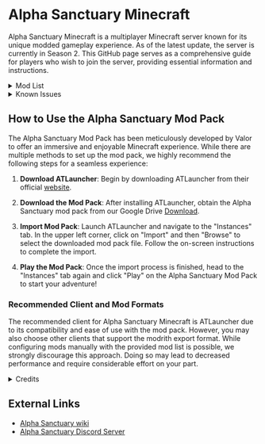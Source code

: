 # Alpha Sanctuary Minecraft

Alpha Sanctuary Minecraft is a multiplayer Minecraft server known for its unique modded gameplay experience. As of the latest update, the server is currently in Season 2. This GitHub page serves as a comprehensive guide for players who wish to join the server, providing essential information and instructions.

<details>
<summary>Mod List</summary>
<p>

Check out the list of mods used in the Alpha Sanctuary Minecraft server:

- Mod 1
- Mod 2
- Mod 3
- Mod 4
- Mod 5
- ... (more mods)

</p>
</details>

<details>
<summary>Known Issues</summary>
<p>

Find solutions to known issues or report new problems you encounter on the server:

- Issue 1: Problem description here.
- Issue 2: Problem description here.
- Issue 3: Problem description here.
- Issue 4: Problem description here.
- ... (more issues)

</p>
</details>

## How to Use the Alpha Sanctuary Mod Pack

The Alpha Sanctuary Mod Pack has been meticulously developed by Valor to offer an immersive and enjoyable Minecraft experience. While there are multiple methods to set up the mod pack, we highly recommend the following steps for a seamless experience:

1. **Download ATLauncher**: Begin by downloading ATLauncher from their official [website](https://atlauncher.com).

2. **Download the Mod Pack**: After installing ATLauncher, obtain the Alpha Sanctuary mod pack from our Google Drive [Download](https://drive.google.com/file/d/10ZYBfPFkxQMtwjWuW3uP6Y0eCVCV2yr_/view).

3. **Import Mod Pack**: Launch ATLauncher and navigate to the "Instances" tab. In the upper left corner, click on "Import" and then "Browse" to select the downloaded mod pack file. Follow the on-screen instructions to complete the import.

4. **Play the Mod Pack**: Once the import process is finished, head to the "Instances" tab again and click "Play" on the Alpha Sanctuary Mod Pack to start your adventure!

### Recommended Client and Mod Formats

The recommended client for Alpha Sanctuary Minecraft is ATLauncher due to its compatibility and ease of use with the mod pack. However, you may also choose other clients that support the modrith export format. While configuring mods manually with the provided mod list is possible, we strongly discourage this approach. Doing so may lead to decreased performance and require considerable effort on your part.

<details>
<summary>Credits</summary>
<p>

The Alpha Sanctuary Minecraft server and mod pack have been made possible thanks to the dedicated efforts and contributions of the following individuals:

- Valor
- Ace
- Bee
- Duck
- Milk

Special thanks to all other community members and contributors who have supported the server and made it a thriving community.

</p>
</details>

## External Links

- [Alpha Sanctuary wiki](https://wiki.valorshoired.duckdns.org/en/Minecraft-server)
- [Alpha Sanctuary Discord Server](https://discord.gg/k3hcmRyacu)
